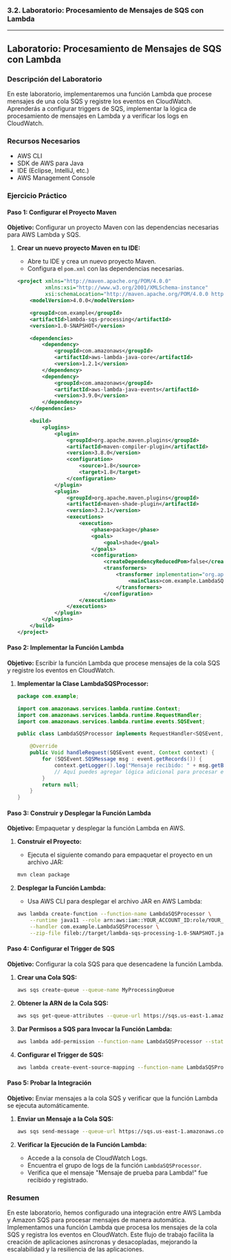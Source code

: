 ### 3.2. Laboratorio: Procesamiento de Mensajes de SQS con Lambda

---

## Laboratorio: Procesamiento de Mensajes de SQS con Lambda

### Descripción del Laboratorio

En este laboratorio, implementaremos una función Lambda que procese mensajes de una cola SQS y registre los eventos en CloudWatch. Aprenderás a configurar triggers de SQS, implementar la lógica de procesamiento de mensajes en Lambda y a verificar los logs en CloudWatch.

### Recursos Necesarios

- AWS CLI
- SDK de AWS para Java
- IDE (Eclipse, IntelliJ, etc.)
- AWS Management Console

### Ejercicio Práctico

#### Paso 1: Configurar el Proyecto Maven

**Objetivo:** Configurar un proyecto Maven con las dependencias necesarias para AWS Lambda y SQS.

1. **Crear un nuevo proyecto Maven en tu IDE:**
   - Abre tu IDE y crea un nuevo proyecto Maven.
   - Configura el `pom.xml` con las dependencias necesarias.

   ```xml
   <project xmlns="http://maven.apache.org/POM/4.0.0"
            xmlns:xsi="http://www.w3.org/2001/XMLSchema-instance"
            xsi:schemaLocation="http://maven.apache.org/POM/4.0.0 http://maven.apache.org/xsd/maven-4.0.0.xsd">
       <modelVersion>4.0.0</modelVersion>

       <groupId>com.example</groupId>
       <artifactId>lambda-sqs-processing</artifactId>
       <version>1.0-SNAPSHOT</version>

       <dependencies>
           <dependency>
               <groupId>com.amazonaws</groupId>
               <artifactId>aws-lambda-java-core</artifactId>
               <version>1.2.1</version>
           </dependency>
           <dependency>
               <groupId>com.amazonaws</groupId>
               <artifactId>aws-lambda-java-events</artifactId>
               <version>3.9.0</version>
           </dependency>
       </dependencies>

       <build>
           <plugins>
               <plugin>
                   <groupId>org.apache.maven.plugins</groupId>
                   <artifactId>maven-compiler-plugin</artifactId>
                   <version>3.8.0</version>
                   <configuration>
                       <source>1.8</source>
                       <target>1.8</target>
                   </configuration>
               </plugin>
               <plugin>
                   <groupId>org.apache.maven.plugins</groupId>
                   <artifactId>maven-shade-plugin</artifactId>
                   <version>3.2.1</version>
                   <executions>
                       <execution>
                           <phase>package</phase>
                           <goals>
                               <goal>shade</goal>
                           </goals>
                           <configuration>
                               <createDependencyReducedPom>false</createDependencyReducedPom>
                               <transformers>
                                   <transformer implementation="org.apache.maven.plugins.shade.resource.ManifestResourceTransformer">
                                       <mainClass>com.example.LambdaSQSProcessor</mainClass>
                                   </transformers>
                               </configuration>
                       </execution>
                   </executions>
               </plugin>
           </plugins>
       </build>
   </project>
   ```

#### Paso 2: Implementar la Función Lambda

**Objetivo:** Escribir la función Lambda que procese mensajes de la cola SQS y registre los eventos en CloudWatch.

1. **Implementar la Clase LambdaSQSProcessor:**

   ```java
   package com.example;

   import com.amazonaws.services.lambda.runtime.Context;
   import com.amazonaws.services.lambda.runtime.RequestHandler;
   import com.amazonaws.services.lambda.runtime.events.SQSEvent;

   public class LambdaSQSProcessor implements RequestHandler<SQSEvent, Void> {

       @Override
       public Void handleRequest(SQSEvent event, Context context) {
           for (SQSEvent.SQSMessage msg : event.getRecords()) {
               context.getLogger().log("Mensaje recibido: " + msg.getBody());
               // Aquí puedes agregar lógica adicional para procesar el mensaje
           }
           return null;
       }
   }
   ```

#### Paso 3: Construir y Desplegar la Función Lambda

**Objetivo:** Empaquetar y desplegar la función Lambda en AWS.

1. **Construir el Proyecto:**
   - Ejecuta el siguiente comando para empaquetar el proyecto en un archivo JAR:

   ```sh
   mvn clean package
   ```

2. **Desplegar la Función Lambda:**
   - Usa AWS CLI para desplegar el archivo JAR en AWS Lambda:

   ```sh
   aws lambda create-function --function-name LambdaSQSProcessor \
       --runtime java11 --role arn:aws:iam::YOUR_ACCOUNT_ID:role/YOUR_LAMBDA_ROLE \
       --handler com.example.LambdaSQSProcessor \
       --zip-file fileb://target/lambda-sqs-processing-1.0-SNAPSHOT.jar
   ```

#### Paso 4: Configurar el Trigger de SQS

**Objetivo:** Configurar la cola SQS para que desencadene la función Lambda.

1. **Crear una Cola SQS:**

   ```sh
   aws sqs create-queue --queue-name MyProcessingQueue
   ```

2. **Obtener la ARN de la Cola SQS:**

   ```sh
   aws sqs get-queue-attributes --queue-url https://sqs.us-east-1.amazonaws.com/123456789012/MyProcessingQueue --attribute-names QueueArn
   ```

3. **Dar Permisos a SQS para Invocar la Función Lambda:**

   ```sh
   aws lambda add-permission --function-name LambdaSQSProcessor --statement-id sqs-invoke --action "lambda:InvokeFunction" --principal sqs.amazonaws.com --source-arn arn:aws:sqs:us-east-1:123456789012:MyProcessingQueue
   ```

4. **Configurar el Trigger de SQS:**

   ```sh
   aws lambda create-event-source-mapping --function-name LambdaSQSProcessor --event-source-arn arn:aws:sqs:us-east-1:123456789012:MyProcessingQueue --batch-size 10
   ```

#### Paso 5: Probar la Integración

**Objetivo:** Enviar mensajes a la cola SQS y verificar que la función Lambda se ejecuta automáticamente.

1. **Enviar un Mensaje a la Cola SQS:**

   ```sh
   aws sqs send-message --queue-url https://sqs.us-east-1.amazonaws.com/123456789012/MyProcessingQueue --message-body "Mensaje de prueba para Lambda!"
   ```

2. **Verificar la Ejecución de la Función Lambda:**
   - Accede a la consola de CloudWatch Logs.
   - Encuentra el grupo de logs de la función `LambdaSQSProcessor`.
   - Verifica que el mensaje "Mensaje de prueba para Lambda!" fue recibido y registrado.

### Resumen

En este laboratorio, hemos configurado una integración entre AWS Lambda y Amazon SQS para procesar mensajes de manera automática. Implementamos una función Lambda que procesa los mensajes de la cola SQS y registra los eventos en CloudWatch. Este flujo de trabajo facilita la creación de aplicaciones asíncronas y desacopladas, mejorando la escalabilidad y la resiliencia de las aplicaciones.